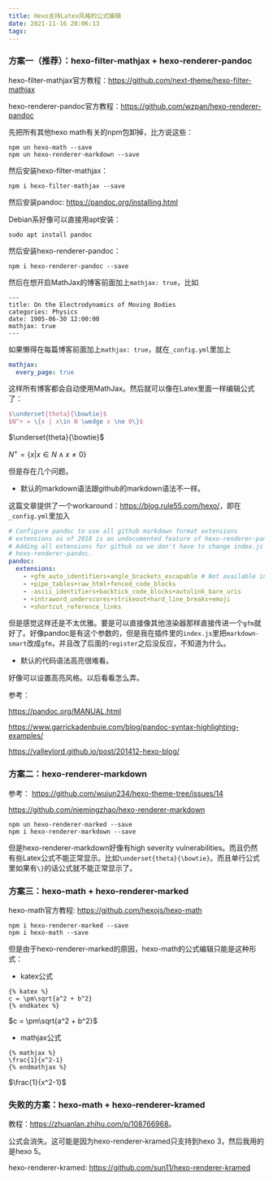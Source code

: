```yaml
---
title: Hexo支持Latex风格的公式编辑
date: 2021-11-16 20:06:13
tags:
---
```


### 方案一（推荐）：hexo-filter-mathjax + hexo-renderer-pandoc

hexo-filter-mathjax官方教程：<https://github.com/next-theme/hexo-filter-mathjax>

hexo-renderer-pandoc官方教程：<https://github.com/wzpan/hexo-renderer-pandoc>

先把所有其他hexo math有关的npm包卸掉，比方说这些：

```shell
npm un hexo-math --save
npm un hexo-renderer-markdown --save
```

然后安装hexo-filter-mathjax：

```shell
npm i hexo-filter-mathjax --save
```

然后安装pandoc: <https://pandoc.org/installing.html>

Debian系好像可以直接用apt安装：

```shell
sudo apt install pandoc
```

然后安装hexo-renderer-pandoc：

```shell
npm i hexo-renderer-pandoc --save
```

然后在想开启MathJax的博客前面加上```mathjax: true```，比如

```
---
title: On the Electrodynamics of Moving Bodies
categories: Physics
date: 1905-06-30 12:00:00
mathjax: true
---
```

如果懒得在每篇博客前面加上```mathjax: true```，就在```_config.yml```里加上

```yml
mathjax:
  every_page: true
```

这样所有博客都会自动使用MathJax。然后就可以像在Latex里面一样编辑公式了：

```tex
$\underset{theta}{\bowtie}$
$N^+ = \{x | x\in N \wedge x \ne 0\}$
```

$\underset{theta}{\bowtie}$

$N^+ = \{x | x\in N \wedge x \ne 0\}$

但是存在几个问题。

- 默认的markdown语法跟github的markdown语法不一样。

这篇文章提供了一个workaround：<https://blog.rule55.com/hexo/>，即在```_config.yml```里加入

```yml
# Configure pandoc to use all github markdown format extensions
# extensions as of 2018 is an undocumented feature of hexo-renderer-pandoc
# Adding all extensions for github so we don't have to change index.js of
# hexo-renderer-pandoc.
pandoc:
  extensions:
    - +gfm_auto_identifiers+angle_brackets_escapable # Not available in pandoc 1.16
    - +pipe_tables+raw_html+fenced_code_blocks
    - -ascii_identifiers+backtick_code_blocks+autolink_bare_uris
    - +intraword_underscores+strikeout+hard_line_breaks+emoji
    - +shortcut_reference_links
```

但是感觉这样还是不太优雅。要是可以直接像其他渲染器那样直接传进一个```gfm```就好了。好像pandoc是有这个参数的，但是我在插件里的```index.js```里把```markdown-smart```改成```gfm```，并且改了后面的```register```之后没反应，不知道为什么。

- 默认的代码语法高亮很难看。

好像可以设置高亮风格。以后看看怎么弄。

参考：

<https://pandoc.org/MANUAL.html>

<https://www.garrickadenbuie.com/blog/pandoc-syntax-highlighting-examples/>

<https://valleylord.github.io/post/201412-hexo-blog/>

### 方案二：hexo-renderer-markdown

参考：
<https://github.com/wujun234/hexo-theme-tree/issues/14>

<https://github.com/niemingzhao/hexo-renderer-markdown>

```shell
npm un hexo-renderer-marked --save
npm i hexo-renderer-markdown --save
```

但是hexo-renderer-markdown好像有high severity vulnerabilities。而且仍然有些Latex公式不能正常显示。比如```\underset{theta}{\bowtie}```。而且单行公式里如果有```\}```的话公式就不能正常显示了。

### 方案三：hexo-math + hexo-renderer-marked

hexo-math官方教程: <https://github.com/hexojs/hexo-math>

```shell
npm i hexo-renderer-marked --save
npm i hexo-math --save
```

但是由于hexo-renderer-marked的原因，hexo-math的公式编辑只能是这种形式：

- katex公式

```
{% katex %}
c = \pm\sqrt{a^2 + b^2}
{% endkatex %}
```

$c = \pm\sqrt{a^2 + b^2}$

- mathjax公式

```
{% mathjax %}
\frac{1}{x^2-1}
{% endmathjax %}
```

$\frac{1}{x^2-1}$

### 失败的方案：hexo-math + hexo-renderer-kramed

教程：<https://zhuanlan.zhihu.com/p/108766968>。

公式会消失。这可能是因为hexo-renderer-kramed只支持到hexo 3，然后我用的是hexo 5。

hexo-renderer-kramed: <https://github.com/sun11/hexo-renderer-kramed>

